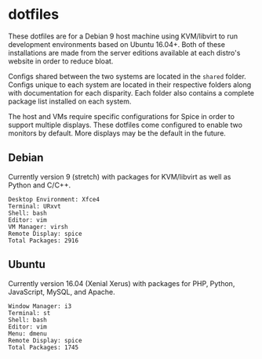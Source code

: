 # dotfiles

These dotfiles are for a Debian 9 host machine using KVM/libvirt to run development environments based on Ubuntu 16.04+. Both of these installations are made from the server editions available at each distro's website in order to reduce bloat.

Configs shared between the two systems are located in the `shared` folder. Configs unique to each system are located in their respective folders along with documentation for each disparity. Each folder also contains a complete package list installed on each system.

The host and VMs require specific configurations for Spice in order to support multiple displays. These dotfiles come configured to enable two monitors by default. More displays may be the default in the future.

## Debian

Currently version 9 (stretch) with packages for KVM/libvirt as well as Python and C/C++.

```
Desktop Environment: Xfce4
Terminal: URxvt
Shell: bash
Editor: vim
VM Manager: virsh
Remote Display: spice
Total Packages: 2916
```

## Ubuntu

Currently version 16.04 (Xenial Xerus) with packages for PHP, Python, JavaScript, MySQL, and Apache.

```
Window Manager: i3
Terminal: st
Shell: bash
Editor: vim
Menu: dmenu
Remote Display: spice
Total Packages: 1745
```

